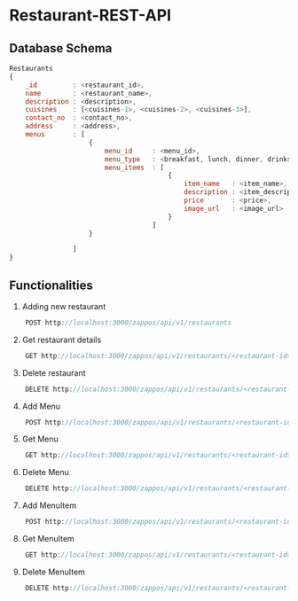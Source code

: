 # Restaurant-REST-API

## Database Schema ##

```javascript
Restaurants
{
    _id         : <restaurant_id>,
    name        : <restaurant_name>,
    description : <description>,
    cuisines    : [<cuisines-1>, <cuisines-2>, <cuisines-3>],
    contact_no  : <contact_no>,
    address     : <address>,
    menus       : [
                    { 
                        menu_id     : <menu_id>,
                        menu_type   : <breakfast, lunch, dinner, drinks>,
                        menu_items  : [
                                        {
                                            item_name   : <item_name>,
                                            description : <item_description>,
                                            price       : <price>,
                                            image_url   : <image_url>
                                        }
                                    ]
                    }

                ]
}
```


## Functionalities ##

1. Adding new restaurant
```javascript
    POST http://localhost:3000/zappos/api/v1/restaurants
```
2. Get restaurant details
```javascript
    GET http://localhost:3000/zappos/api/v1/restaurants/<restaurant-id>
```
3. Delete restaurant 
```javascript
    DELETE http://localhost:3000/zappos/api/v1/restaurants/<restaurant-id>
```


4. Add Menu
```javascript
    POST http://localhost:3000/zappos/api/v1/restaurants/<restaurant-id>/menus
```
5. Get Menu
```javascript
    GET http://localhost:3000/zappos/api/v1/restaurants/<restaurant-id>/menus/<menu_type>
```
6. Delete Menu
```javascript
    DELETE http://localhost:3000/zappos/api/v1/restaurants/<restaurant-id>/menus/<menu_type>
```


7. Add MenuItem
```javascript
    POST http://localhost:3000/zappos/api/v1/restaurants/<restaurant-id>/menus/<menu_type>/items
```

8. Get MenuItem
```javascript
    GET http://localhost:3000/zappos/api/v1/restaurants/<restaurant-id>/menus/<menu_type>/items/<item_id>
```

9. Delete MenuItem
```javascript
    DELETE http://localhost:3000/zappos/api/v1/restaurants/<restaurant-id>/menus/<menu_type>/items/<item_id>
```
